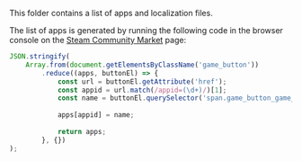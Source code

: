 This folder contains a list of apps and localization files.

The list of apps is generated by running the following code in the browser console on the [Steam Community Market](https://steamcommunity.com/market/) page:

```javascript
JSON.stringify(
    Array.from(document.getElementsByClassName('game_button'))
        .reduce((apps, buttonEl) => {
            const url = buttonEl.getAttribute('href');
            const appid = url.match(/appid=(\d+)/)[1];
            const name = buttonEl.querySelector('span.game_button_game_name').textContent.trim();
            
            apps[appid] = name;
            
            return apps;
        }, {})
);
```
